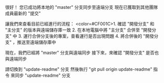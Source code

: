 很好！
您已成功將本地的 "master" 分支同步至遠端分支
現在已獲取到其他團隊成員最新的 "提交"

讓我們來查看目前已經進行的流程：
<color=#CF001C>1. 確認 "開發分支" 和 "主分支" 的版本與遠端儲存庫一致</color>
2. 在本地電腦中將 "主分支" 合併至 "開發分支" 中
3. 運行合併分支後的專案，查看運行是否出現問題
4. 將合併後的 "開發分支" ，推送至遠端儲存庫中

現在，我們已經將 "master" 分支與遠端同步
接下來，來確認 "開發分支" 是否也與遠端同步

請切換到 "update-readme" 分支
然後執行 "git pull origin update-readme" 指令
來同步 "update-readme" 分支